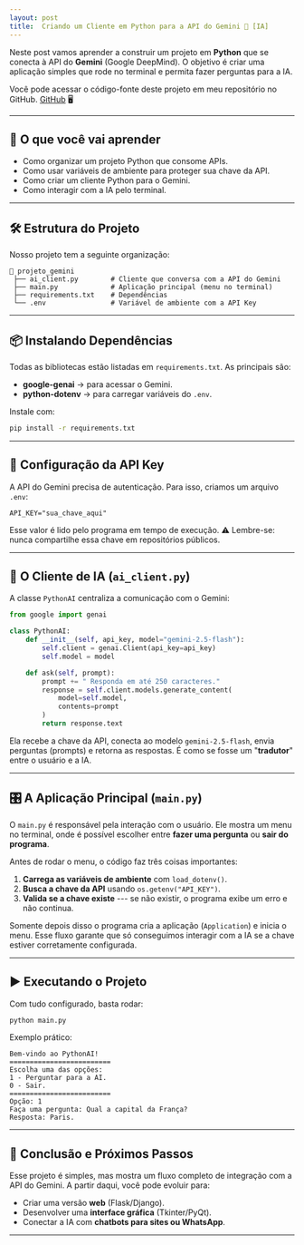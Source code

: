 ```yaml
---
layout: post
title:  Criando um Cliente em Python para a API do Gemini 🤖 [IA]
---
```


Neste post vamos aprender a construir um projeto em **Python** que se
conecta à API do **Gemini** (Google DeepMind).
O objetivo é criar uma aplicação simples que rode no terminal e permita
fazer perguntas para a IA.


Você pode acessar o código-fonte deste projeto em meu repositório no GitHub. [GitHub](https://github.com/diegonegretto/python_ai) 🖥️ 


------------------------------------------------------------------------

## 🎯 O que você vai aprender

-   Como organizar um projeto Python que consome APIs.
-   Como usar variáveis de ambiente para proteger sua chave da API.
-   Como criar um cliente Python para o Gemini.
-   Como interagir com a IA pelo terminal.

------------------------------------------------------------------------

## 🛠️ Estrutura do Projeto

Nosso projeto tem a seguinte organização:

    📂 projeto_gemini
     ├── ai_client.py        # Cliente que conversa com a API do Gemini
     ├── main.py             # Aplicação principal (menu no terminal)
     ├── requirements.txt    # Dependências
     └── .env                # Variável de ambiente com a API Key

------------------------------------------------------------------------

## 📦 Instalando Dependências

Todas as bibliotecas estão listadas em `requirements.txt`.
As principais são:

-   **google-genai** → para acessar o Gemini.
-   **python-dotenv** → para carregar variáveis do `.env`.

Instale com:

``` bash
pip install -r requirements.txt
```

------------------------------------------------------------------------

## 🔑 Configuração da API Key

A API do Gemini precisa de autenticação. Para isso, criamos um arquivo
`.env`:

``` env
API_KEY="sua_chave_aqui"
```

Esse valor é lido pelo programa em tempo de execução.
⚠️ Lembre-se: nunca compartilhe essa chave em repositórios públicos.

------------------------------------------------------------------------

## 🧩 O Cliente de IA (`ai_client.py`)

A classe `PythonAI` centraliza a comunicação com o Gemini:

``` python
from google import genai

class PythonAI:
    def __init__(self, api_key, model="gemini-2.5-flash"):
        self.client = genai.Client(api_key=api_key)
        self.model = model

    def ask(self, prompt):
        prompt += " Responda em até 250 caracteres."
        response = self.client.models.generate_content(
            model=self.model,
            contents=prompt
        )
        return response.text
```

Ela recebe a chave da API, conecta ao modelo `gemini-2.5-flash`, envia
perguntas (prompts) e retorna as respostas.
É como se fosse um "**tradutor**" entre o usuário e a IA.

------------------------------------------------------------------------

## 🎛️ A Aplicação Principal (`main.py`)

O `main.py` é responsável pela interação com o usuário.
Ele mostra um menu no terminal, onde é possível escolher entre **fazer
uma pergunta** ou **sair do programa**.

Antes de rodar o menu, o código faz três coisas importantes:

1.  **Carrega as variáveis de ambiente** com `load_dotenv()`.
2.  **Busca a chave da API** usando `os.getenv("API_KEY")`.
3.  **Valida se a chave existe** --- se não existir, o programa exibe um
    erro e não continua.

Somente depois disso o programa cria a aplicação (`Application`) e
inicia o menu.
Esse fluxo garante que só conseguimos interagir com a IA se a chave
estiver corretamente configurada.

------------------------------------------------------------------------

## ▶️ Executando o Projeto

Com tudo configurado, basta rodar:

``` bash
python main.py
```

Exemplo prático:

    Bem-vindo ao PythonAI!
    =========================
    Escolha uma das opções:
    1 - Perguntar para a AI.
    0 - Sair.
    =========================
    Opção: 1
    Faça uma pergunta: Qual a capital da França?
    Resposta: Paris.

------------------------------------------------------------------------

## 📌 Conclusão e Próximos Passos

Esse projeto é simples, mas mostra um fluxo completo de integração com a
API do Gemini.
A partir daqui, você pode evoluir para:

-   Criar uma versão **web** (Flask/Django).
-   Desenvolver uma **interface gráfica** (Tkinter/PyQt).
-   Conectar a IA com **chatbots para sites ou WhatsApp**.

------------------------------------------------------------------------

